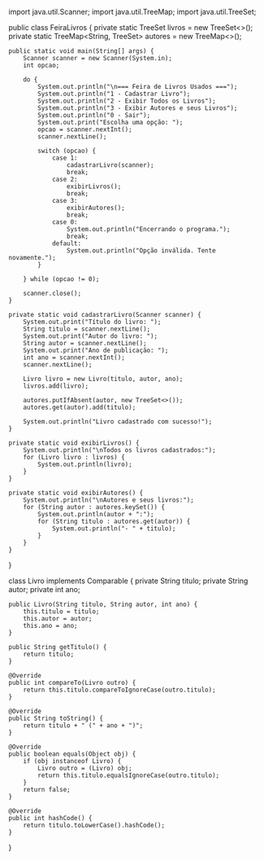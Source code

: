 import java.util.Scanner;
import java.util.TreeMap;
import java.util.TreeSet;

public class FeiraLivros {
    private static TreeSet<Livro> livros = new TreeSet<>();
    private static TreeMap<String, TreeSet<String>> autores = new TreeMap<>();

    public static void main(String[] args) {
        Scanner scanner = new Scanner(System.in);
        int opcao;

        do {
            System.out.println("\n=== Feira de Livros Usados ===");
            System.out.println("1 - Cadastrar Livro");
            System.out.println("2 - Exibir Todos os Livros");
            System.out.println("3 - Exibir Autores e seus Livros");
            System.out.println("0 - Sair");
            System.out.print("Escolha uma opção: ");
            opcao = scanner.nextInt();
            scanner.nextLine();

            switch (opcao) {
                case 1:
                    cadastrarLivro(scanner);
                    break;
                case 2:
                    exibirLivros();
                    break;
                case 3:
                    exibirAutores();
                    break;
                case 0:
                    System.out.println("Encerrando o programa.");
                    break;
                default:
                    System.out.println("Opção inválida. Tente novamente.");
            }

        } while (opcao != 0);

        scanner.close();
    }

    private static void cadastrarLivro(Scanner scanner) {
        System.out.print("Título do livro: ");
        String titulo = scanner.nextLine();
        System.out.print("Autor do livro: ");
        String autor = scanner.nextLine();
        System.out.print("Ano de publicação: ");
        int ano = scanner.nextInt();
        scanner.nextLine();

        Livro livro = new Livro(titulo, autor, ano);
        livros.add(livro);

        autores.putIfAbsent(autor, new TreeSet<>());
        autores.get(autor).add(titulo);

        System.out.println("Livro cadastrado com sucesso!");
    }

    private static void exibirLivros() {
        System.out.println("\nTodos os livros cadastrados:");
        for (Livro livro : livros) {
            System.out.println(livro);
        }
    }

    private static void exibirAutores() {
        System.out.println("\nAutores e seus livros:");
        for (String autor : autores.keySet()) {
            System.out.println(autor + ":");
            for (String titulo : autores.get(autor)) {
                System.out.println("- " + titulo);
            }
        }
    }
}

class Livro implements Comparable<Livro> {
    private String titulo;
    private String autor;
    private int ano;

    public Livro(String titulo, String autor, int ano) {
        this.titulo = titulo;
        this.autor = autor;
        this.ano = ano;
    }

    public String getTitulo() {
        return titulo;
    }

    @Override
    public int compareTo(Livro outro) {
        return this.titulo.compareToIgnoreCase(outro.titulo);
    }

    @Override
    public String toString() {
        return titulo + " (" + ano + ")";
    }

    @Override
    public boolean equals(Object obj) {
        if (obj instanceof Livro) {
            Livro outro = (Livro) obj;
            return this.titulo.equalsIgnoreCase(outro.titulo);
        }
        return false;
    }

    @Override
    public int hashCode() {
        return titulo.toLowerCase().hashCode();
    }
}
